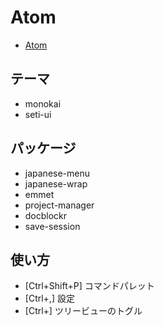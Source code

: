 # Atom

- [Atom](https://atom.io/)

## テーマ
- monokai
- seti-ui


## パッケージ
- japanese-menu
- japanese-wrap
- emmet
- project-manager
- docblockr
- save-session

## 使い方

- [Ctrl+Shift+P]   コマンドパレット
- [Ctrl+,]        設定
- [Ctrl+\]        ツリービューのトグル
